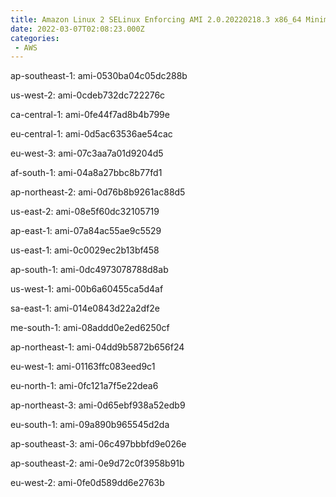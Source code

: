 ```yaml
---
title: Amazon Linux 2 SELinux Enforcing AMI 2.0.20220218.3 x86_64 Minimal HVM gp2
date: 2022-03-07T02:08:23.000Z
categories:
 - AWS
---
```


ap-southeast-1: ami-0530ba04c05dc288b

us-west-2: ami-0cdeb732dc722276c

ca-central-1: ami-0fe44f7ad8b4b799e

eu-central-1: ami-0d5ac63536ae54cac

eu-west-3: ami-07c3aa7a01d9204d5

af-south-1: ami-04a8a27bbc8b77fd1

ap-northeast-2: ami-0d76b8b9261ac88d5

us-east-2: ami-08e5f60dc32105719

ap-east-1: ami-07a84ac55ae9c5529

us-east-1: ami-0c0029ec2b13bf458

ap-south-1: ami-0dc4973078788d8ab

us-west-1: ami-00b6a60455ca5d4af

sa-east-1: ami-014e0843d22a2df2e

me-south-1: ami-08addd0e2ed6250cf

ap-northeast-1: ami-04dd9b5872b656f24

eu-west-1: ami-01163ffc083eed9c1

eu-north-1: ami-0fc121a7f5e22dea6

ap-northeast-3: ami-0d65ebf938a52edb9

eu-south-1: ami-09a890b965545d2da

ap-southeast-3: ami-06c497bbbfd9e026e

ap-southeast-2: ami-0e9d72c0f3958b91b

eu-west-2: ami-0fe0d589dd6e2763b


